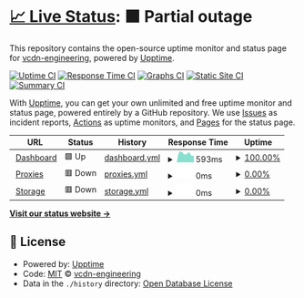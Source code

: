 # [📈 Live Status](https://status.vcdn.it): <!--live status--> **🟧 Partial outage**

This repository contains the open-source uptime monitor and status page for [vcdn-engineering](https://status.vcdn.it), powered by [Upptime](https://github.com/upptime/upptime).

[![Uptime CI](https://github.com/koj-co/upptime/workflows/Uptime%20CI/badge.svg)](https://github.com/koj-co/upptime/actions?query=workflow%3A%22Uptime+CI%22)
[![Response Time CI](https://github.com/koj-co/upptime/workflows/Response%20Time%20CI/badge.svg)](https://github.com/koj-co/upptime/actions?query=workflow%3A%22Response+Time+CI%22)
[![Graphs CI](https://github.com/koj-co/upptime/workflows/Graphs%20CI/badge.svg)](https://github.com/koj-co/upptime/actions?query=workflow%3A%22Graphs+CI%22)
[![Static Site CI](https://github.com/koj-co/upptime/workflows/Static%20Site%20CI/badge.svg)](https://github.com/koj-co/upptime/actions?query=workflow%3A%22Static+Site+CI%22)
[![Summary CI](https://github.com/koj-co/upptime/workflows/Summary%20CI/badge.svg)](https://github.com/koj-co/upptime/actions?query=workflow%3A%22Summary+CI%22)

With [Upptime](https://upptime.js.org), you can get your own unlimited and free uptime monitor and status page, powered entirely by a GitHub repository. We use [Issues](https://github.com/vcdn-engineering/status/issues) as incident reports, [Actions](https://github.com/vcdn-engineering/status/actions) as uptime monitors, and [Pages](https://status.vcdn.it) for the status page.

<!--start: status pages-->
<!-- This summary is generated by Upptime (https://github.com/upptime/upptime) -->
<!-- Do not edit this manually, your changes will be overwritten -->
<!-- prettier-ignore -->
| URL | Status | History | Response Time | Uptime |
| --- | ------ | ------- | ------------- | ------ |
| <img alt="" src="https://favicons.githubusercontent.com/vcdn.it" height="13"> [Dashboard](https://vcdn.it) | 🟩 Up | [dashboard.yml](https://github.com/vcdn-engineering/status/commits/HEAD/history/dashboard.yml) | <details><summary><img alt="Response time graph" src="./graphs/dashboard/response-time-week.png" height="20"> 593ms</summary><br><a href="https://status.vcdn.it/history/dashboard"><img alt="Response time 652" src="https://img.shields.io/endpoint?url=https%3A%2F%2Fraw.githubusercontent.com%2Fvcdn-engineering%2Fstatus%2FHEAD%2Fapi%2Fdashboard%2Fresponse-time.json"></a><br><a href="https://status.vcdn.it/history/dashboard"><img alt="24-hour response time 456" src="https://img.shields.io/endpoint?url=https%3A%2F%2Fraw.githubusercontent.com%2Fvcdn-engineering%2Fstatus%2FHEAD%2Fapi%2Fdashboard%2Fresponse-time-day.json"></a><br><a href="https://status.vcdn.it/history/dashboard"><img alt="7-day response time 593" src="https://img.shields.io/endpoint?url=https%3A%2F%2Fraw.githubusercontent.com%2Fvcdn-engineering%2Fstatus%2FHEAD%2Fapi%2Fdashboard%2Fresponse-time-week.json"></a><br><a href="https://status.vcdn.it/history/dashboard"><img alt="30-day response time 530" src="https://img.shields.io/endpoint?url=https%3A%2F%2Fraw.githubusercontent.com%2Fvcdn-engineering%2Fstatus%2FHEAD%2Fapi%2Fdashboard%2Fresponse-time-month.json"></a><br><a href="https://status.vcdn.it/history/dashboard"><img alt="1-year response time 652" src="https://img.shields.io/endpoint?url=https%3A%2F%2Fraw.githubusercontent.com%2Fvcdn-engineering%2Fstatus%2FHEAD%2Fapi%2Fdashboard%2Fresponse-time-year.json"></a></details> | <details><summary><a href="https://status.vcdn.it/history/dashboard">100.00%</a></summary><a href="https://status.vcdn.it/history/dashboard"><img alt="All-time uptime 98.47%" src="https://img.shields.io/endpoint?url=https%3A%2F%2Fraw.githubusercontent.com%2Fvcdn-engineering%2Fstatus%2FHEAD%2Fapi%2Fdashboard%2Fuptime.json"></a><br><a href="https://status.vcdn.it/history/dashboard"><img alt="24-hour uptime 100.00%" src="https://img.shields.io/endpoint?url=https%3A%2F%2Fraw.githubusercontent.com%2Fvcdn-engineering%2Fstatus%2FHEAD%2Fapi%2Fdashboard%2Fuptime-day.json"></a><br><a href="https://status.vcdn.it/history/dashboard"><img alt="7-day uptime 100.00%" src="https://img.shields.io/endpoint?url=https%3A%2F%2Fraw.githubusercontent.com%2Fvcdn-engineering%2Fstatus%2FHEAD%2Fapi%2Fdashboard%2Fuptime-week.json"></a><br><a href="https://status.vcdn.it/history/dashboard"><img alt="30-day uptime 100.00%" src="https://img.shields.io/endpoint?url=https%3A%2F%2Fraw.githubusercontent.com%2Fvcdn-engineering%2Fstatus%2FHEAD%2Fapi%2Fdashboard%2Fuptime-month.json"></a><br><a href="https://status.vcdn.it/history/dashboard"><img alt="1-year uptime 98.47%" src="https://img.shields.io/endpoint?url=https%3A%2F%2Fraw.githubusercontent.com%2Fvcdn-engineering%2Fstatus%2FHEAD%2Fapi%2Fdashboard%2Fuptime-year.json"></a></details>
| <img alt="" src="https://favicons.githubusercontent.com/example.vcdn.it" height="13"> [Proxies](https://example.vcdn.it) | 🟥 Down | [proxies.yml](https://github.com/vcdn-engineering/status/commits/HEAD/history/proxies.yml) | <details><summary><img alt="Response time graph" src="./graphs/proxies/response-time-week.png" height="20"> 0ms</summary><br><a href="https://status.vcdn.it/history/proxies"><img alt="Response time 700" src="https://img.shields.io/endpoint?url=https%3A%2F%2Fraw.githubusercontent.com%2Fvcdn-engineering%2Fstatus%2FHEAD%2Fapi%2Fproxies%2Fresponse-time.json"></a><br><a href="https://status.vcdn.it/history/proxies"><img alt="24-hour response time 0" src="https://img.shields.io/endpoint?url=https%3A%2F%2Fraw.githubusercontent.com%2Fvcdn-engineering%2Fstatus%2FHEAD%2Fapi%2Fproxies%2Fresponse-time-day.json"></a><br><a href="https://status.vcdn.it/history/proxies"><img alt="7-day response time 0" src="https://img.shields.io/endpoint?url=https%3A%2F%2Fraw.githubusercontent.com%2Fvcdn-engineering%2Fstatus%2FHEAD%2Fapi%2Fproxies%2Fresponse-time-week.json"></a><br><a href="https://status.vcdn.it/history/proxies"><img alt="30-day response time 0" src="https://img.shields.io/endpoint?url=https%3A%2F%2Fraw.githubusercontent.com%2Fvcdn-engineering%2Fstatus%2FHEAD%2Fapi%2Fproxies%2Fresponse-time-month.json"></a><br><a href="https://status.vcdn.it/history/proxies"><img alt="1-year response time 700" src="https://img.shields.io/endpoint?url=https%3A%2F%2Fraw.githubusercontent.com%2Fvcdn-engineering%2Fstatus%2FHEAD%2Fapi%2Fproxies%2Fresponse-time-year.json"></a></details> | <details><summary><a href="https://status.vcdn.it/history/proxies">0.00%</a></summary><a href="https://status.vcdn.it/history/proxies"><img alt="All-time uptime 18.37%" src="https://img.shields.io/endpoint?url=https%3A%2F%2Fraw.githubusercontent.com%2Fvcdn-engineering%2Fstatus%2FHEAD%2Fapi%2Fproxies%2Fuptime.json"></a><br><a href="https://status.vcdn.it/history/proxies"><img alt="24-hour uptime 0.00%" src="https://img.shields.io/endpoint?url=https%3A%2F%2Fraw.githubusercontent.com%2Fvcdn-engineering%2Fstatus%2FHEAD%2Fapi%2Fproxies%2Fuptime-day.json"></a><br><a href="https://status.vcdn.it/history/proxies"><img alt="7-day uptime 0.00%" src="https://img.shields.io/endpoint?url=https%3A%2F%2Fraw.githubusercontent.com%2Fvcdn-engineering%2Fstatus%2FHEAD%2Fapi%2Fproxies%2Fuptime-week.json"></a><br><a href="https://status.vcdn.it/history/proxies"><img alt="30-day uptime 0.00%" src="https://img.shields.io/endpoint?url=https%3A%2F%2Fraw.githubusercontent.com%2Fvcdn-engineering%2Fstatus%2FHEAD%2Fapi%2Fproxies%2Fuptime-month.json"></a><br><a href="https://status.vcdn.it/history/proxies"><img alt="1-year uptime 18.37%" src="https://img.shields.io/endpoint?url=https%3A%2F%2Fraw.githubusercontent.com%2Fvcdn-engineering%2Fstatus%2FHEAD%2Fapi%2Fproxies%2Fuptime-year.json"></a></details>
| <img alt="" src="https://favicons.githubusercontent.com/bucket-test.vcdn.it" height="13"> [Storage](https://bucket-test.vcdn.it/bucket_ready.html) | 🟥 Down | [storage.yml](https://github.com/vcdn-engineering/status/commits/HEAD/history/storage.yml) | <details><summary><img alt="Response time graph" src="./graphs/storage/response-time-week.png" height="20"> 0ms</summary><br><a href="https://status.vcdn.it/history/storage"><img alt="Response time 603" src="https://img.shields.io/endpoint?url=https%3A%2F%2Fraw.githubusercontent.com%2Fvcdn-engineering%2Fstatus%2FHEAD%2Fapi%2Fstorage%2Fresponse-time.json"></a><br><a href="https://status.vcdn.it/history/storage"><img alt="24-hour response time 0" src="https://img.shields.io/endpoint?url=https%3A%2F%2Fraw.githubusercontent.com%2Fvcdn-engineering%2Fstatus%2FHEAD%2Fapi%2Fstorage%2Fresponse-time-day.json"></a><br><a href="https://status.vcdn.it/history/storage"><img alt="7-day response time 0" src="https://img.shields.io/endpoint?url=https%3A%2F%2Fraw.githubusercontent.com%2Fvcdn-engineering%2Fstatus%2FHEAD%2Fapi%2Fstorage%2Fresponse-time-week.json"></a><br><a href="https://status.vcdn.it/history/storage"><img alt="30-day response time 0" src="https://img.shields.io/endpoint?url=https%3A%2F%2Fraw.githubusercontent.com%2Fvcdn-engineering%2Fstatus%2FHEAD%2Fapi%2Fstorage%2Fresponse-time-month.json"></a><br><a href="https://status.vcdn.it/history/storage"><img alt="1-year response time 603" src="https://img.shields.io/endpoint?url=https%3A%2F%2Fraw.githubusercontent.com%2Fvcdn-engineering%2Fstatus%2FHEAD%2Fapi%2Fstorage%2Fresponse-time-year.json"></a></details> | <details><summary><a href="https://status.vcdn.it/history/storage">0.00%</a></summary><a href="https://status.vcdn.it/history/storage"><img alt="All-time uptime 18.37%" src="https://img.shields.io/endpoint?url=https%3A%2F%2Fraw.githubusercontent.com%2Fvcdn-engineering%2Fstatus%2FHEAD%2Fapi%2Fstorage%2Fuptime.json"></a><br><a href="https://status.vcdn.it/history/storage"><img alt="24-hour uptime 0.00%" src="https://img.shields.io/endpoint?url=https%3A%2F%2Fraw.githubusercontent.com%2Fvcdn-engineering%2Fstatus%2FHEAD%2Fapi%2Fstorage%2Fuptime-day.json"></a><br><a href="https://status.vcdn.it/history/storage"><img alt="7-day uptime 0.00%" src="https://img.shields.io/endpoint?url=https%3A%2F%2Fraw.githubusercontent.com%2Fvcdn-engineering%2Fstatus%2FHEAD%2Fapi%2Fstorage%2Fuptime-week.json"></a><br><a href="https://status.vcdn.it/history/storage"><img alt="30-day uptime 0.00%" src="https://img.shields.io/endpoint?url=https%3A%2F%2Fraw.githubusercontent.com%2Fvcdn-engineering%2Fstatus%2FHEAD%2Fapi%2Fstorage%2Fuptime-month.json"></a><br><a href="https://status.vcdn.it/history/storage"><img alt="1-year uptime 18.37%" src="https://img.shields.io/endpoint?url=https%3A%2F%2Fraw.githubusercontent.com%2Fvcdn-engineering%2Fstatus%2FHEAD%2Fapi%2Fstorage%2Fuptime-year.json"></a></details>

<!--end: status pages-->

[**Visit our status website →**](https://status.vcdn.it)

## 📄 License

- Powered by: [Upptime](https://github.com/upptime/upptime)
- Code: [MIT](./LICENSE) © [vcdn-engineering](https://status.vcdn.it)
- Data in the `./history` directory: [Open Database License](https://opendatacommons.org/licenses/odbl/1-0/)

